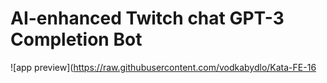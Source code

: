 # AI-enhanced Twitch chat GPT-3 Completion Bot
![app preview](https://raw.githubusercontent.com/vodkabydlo/Kata-FE-16